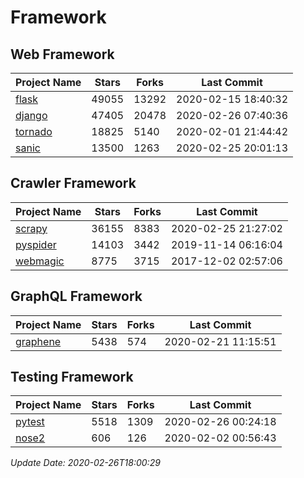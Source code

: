 # Framework

## Web Framework

| Project Name | Stars | Forks | Last Commit |
| ------------ | ----- | ----- | ----------- |
| [flask](https://github.com/pallets/flask) | 49055 | 13292 | 2020-02-15 18:40:32 |
| [django](https://github.com/django/django) | 47405 | 20478 | 2020-02-26 07:40:36 |
| [tornado](https://github.com/tornadoweb/tornado) | 18825 | 5140 | 2020-02-01 21:44:42 |
| [sanic](https://github.com/huge-success/sanic) | 13500 | 1263 | 2020-02-25 20:01:13 |

## Crawler Framework

| Project Name | Stars | Forks | Last Commit |
| ------------ | ----- | ----- | ----------- |
| [scrapy](https://github.com/scrapy/scrapy) | 36155 | 8383 | 2020-02-25 21:27:02 |
| [pyspider](https://github.com/binux/pyspider) | 14103 | 3442 | 2019-11-14 06:16:04 |
| [webmagic](https://github.com/code4craft/webmagic) | 8775 | 3715 | 2017-12-02 02:57:06 |

## GraphQL Framework

| Project Name | Stars | Forks | Last Commit |
| ------------ | ----- | ----- | ----------- |
| [graphene](https://github.com/graphql-python/graphene) | 5438 | 574 | 2020-02-21 11:15:51 |

## Testing Framework

| Project Name | Stars | Forks | Last Commit |
| ------------ | ----- | ----- | ----------- |
| [pytest](https://github.com/pytest-dev/pytest) | 5518 | 1309 | 2020-02-26 00:24:18 |
| [nose2](https://github.com/nose-devs/nose2) | 606 | 126 | 2020-02-02 00:56:43 |

*Update Date: 2020-02-26T18:00:29*